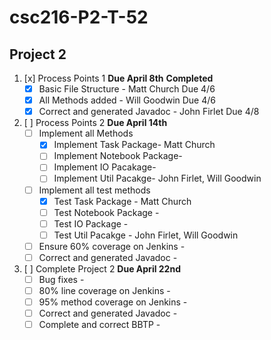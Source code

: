 # csc216-P2-T-52
## Project 2

1. [x] Process Points 1 **Due April 8th** **Completed**
    - [x] Basic File Structure - Matt Church Due 4/6
    - [x] All Methods added - Will Goodwin Due 4/6
    - [x] Correct and generated Javadoc - John Firlet Due 4/8
2. [ ] Process Points 2 **Due April 14th**
   - [ ] Implement all Methods
      - [x] Implement Task Package- Matt Church
      - [ ] Implement Notebook Package- 
      - [ ] Implement IO Pacakage- 
      - [ ] Implement Util Pacakge- John Firlet, Will Goodwin
   - [ ] Implement all test methods
      - [x] Test Task Package - Matt Church
      - [ ] Test Notebook Package -
      - [ ] Test IO Package -
      - [ ] Test Util Pacakge - John Firlet, Will Goodwin
   - [ ] Ensure 60% coverage on Jenkins -
   - [ ] Correct and generated Javadoc -
3. [ ] Complete Project 2 **Due April 22nd**
   - [ ] Bug fixes -
   - [ ] 80% line coverage on Jenkins -
   - [ ] 95% method coverage on Jenkins -
   - [ ] Correct and generated Javadoc -
   - [ ] Complete and correct BBTP -
